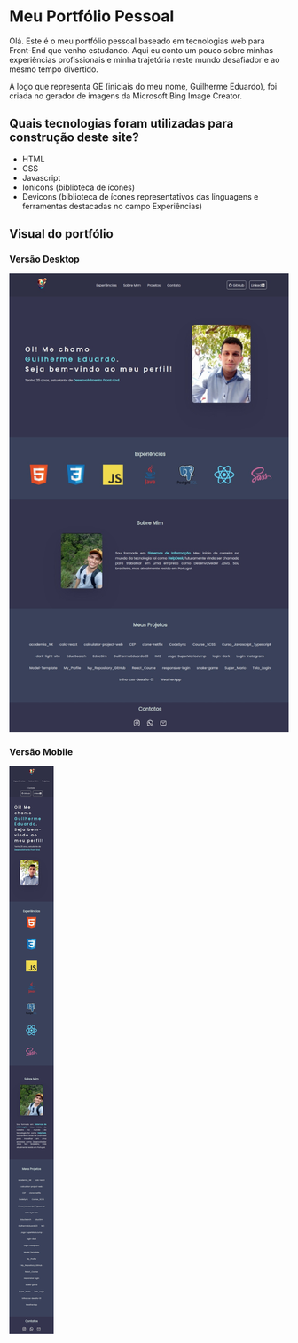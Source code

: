 # Meu Portfólio Pessoal

<p> Olá. Este é o meu portfólio pessoal baseado em tecnologias web para Front-End que venho estudando. Aqui eu conto um pouco sobre minhas experiências profissionais e minha trajetória neste mundo desafiador e ao mesmo tempo divertido. </p>

<p> A logo que representa GE (iniciais do meu nome, Guilherme Eduardo), foi criada no gerador de imagens da Microsoft Bing Image Creator.</p>

## Quais tecnologias foram utilizadas para construção deste site?

* HTML
* CSS
* Javascript
* Ionicons (biblioteca de ícones)
* Devicons (biblioteca de ícones representativos das linguagens e ferramentas destacadas no campo Experiências)

## Visual do portfólio

### Versão Desktop

![Versão Desktop do projeto](<Captura da Web_13-11-2023_125847_127.0.0.1.jpeg>)

### Versão Mobile

![Versão Mobile do projeto](<Captura da Web_13-11-2023_13138_127.0.0.1.jpeg>)
